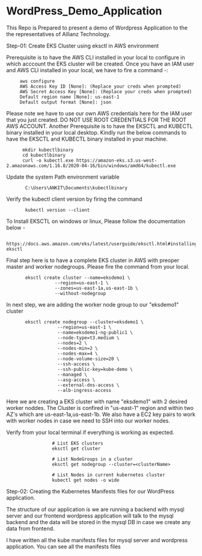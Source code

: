 # WordPress_Demo_Application
This Repo is Prepared to present a demo of Wordpress Application to the the representatives of Allianz Technology.

Step-01: Create EKS Cluster using eksctl in AWS environment
         
Prerequisite is to have the AWS CLI installed in your local to configure in which acccount the EKS cluster will be created. Once you have an IAM user and AWS CLI installed in your local, we have to fire a command -:
         
         aws configure
         AWS Access Key ID [None]: (Replace your creds when prompted)
         AWS Secret Access Key [None]: (Replace your creds when prompted)
         Default region name [None]: us-east-1
         Default output format [None]: json

Please note we have to use our own AWS credentials here for the IAM user that you just created. DO NOT USE ROOT CREDENTIALS FOR THE ROOT AWS ACCOUNT.
Another Prerequisite is to have the EKSCTL and KUBECTL binary installed in your local desktop. Kindly run the below commands to have the EKSCTL and KUBECTL binary installed in your machine.

          mkdir kubectlbinary
          cd kubectlbinary
          curl -o kubectl.exe https://amazon-eks.s3.us-west-2.amazonaws.com/1.16.8/2020-04-16/bin/windows/amd64/kubectl.exe

Update the system Path environment variable 
   
           C:\Users\ANKIT\Documents\kubectlbinary

Verify the kubectl client version by firing the command 
 
           kubectl version --client

To Install EKSCTL on windows or linux, Please follow the documentation below -

           https://docs.aws.amazon.com/eks/latest/userguide/eksctl.html#installing-eksctl

Final step here is to have a complete EKS cluster in AWS with preoper master and worker nodegroups. Please fire the command from your local.

           eksctl create cluster --name=eksdemo1 \
                      --region=us-east-1 \
                      --zones=us-east-1a,us-east-1b \
                      --without-nodegroup

In next step, we are adding the worker node group to our "eksdemo1" cluster

           eksctl create nodegroup --cluster=eksdemo1 \
                       --region=us-east-1 \
                       --name=eksdemo1-ng-public1 \
                       --node-type=t3.medium \
                       --nodes=2 \
                       --nodes-min=2 \
                       --nodes-max=4 \
                       --node-volume-size=20 \
                       --ssh-access \
                       --ssh-public-key=kube-demo \
                       --managed \
                       --asg-access \
                       --external-dns-access \
                       --alb-ingress-access 

Here we are creating a EKS cluster with name "eksdemo1" with 2 desired worker noddes. The Cluster is confired in "us-east-1" region and within two AZ's which are us-east-1a,us-east-1b. We also have a EC2 key pairs to work with worker nodes in case we need to SSH into our worker nodes.

Verify from your local terminal if everything is working as expected.

                     # List EKS clusters
                     eksctl get cluster

                     # List NodeGroups in a cluster
                     eksctl get nodegroup --cluster=<clusterName>

                     # List Nodes in current kubernetes cluster
                     kubectl get nodes -o wide

Step-02: Creating the Kubernetes Manifests files for our WordPress application.

The structure of our application is we are running a backend with mysql server and our frontend wordpress application will talk to the mysql backend and the data will be stored in the mysql DB in case we create any data from frontend.

I have written all the kube manifests files for mysql server and wordpress application. You can see all the manifests files  
